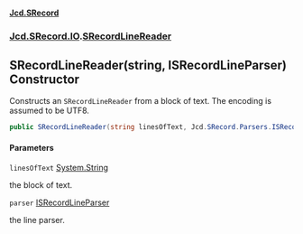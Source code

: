 #### [Jcd.SRecord](index.md 'index')
### [Jcd.SRecord.IO](Jcd.SRecord.IO.md 'Jcd.SRecord.IO').[SRecordLineReader](Jcd.SRecord.IO.SRecordLineReader.md 'Jcd.SRecord.IO.SRecordLineReader')

## SRecordLineReader(string, ISRecordLineParser) Constructor

Constructs an `SRecordLineReader` from a block of text. The encoding is assumed to be UTF8.

```csharp
public SRecordLineReader(string linesOfText, Jcd.SRecord.Parsers.ISRecordLineParser parser);
```
#### Parameters

<a name='Jcd.SRecord.IO.SRecordLineReader.SRecordLineReader(string,Jcd.SRecord.Parsers.ISRecordLineParser).linesOfText'></a>

`linesOfText` [System.String](https://docs.microsoft.com/en-us/dotnet/api/System.String 'System.String')

the block of text.

<a name='Jcd.SRecord.IO.SRecordLineReader.SRecordLineReader(string,Jcd.SRecord.Parsers.ISRecordLineParser).parser'></a>

`parser` [ISRecordLineParser](Jcd.SRecord.Parsers.ISRecordLineParser.md 'Jcd.SRecord.Parsers.ISRecordLineParser')

the line parser.